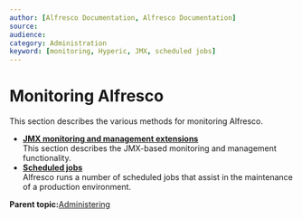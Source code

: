 ```yaml
---
author: [Alfresco Documentation, Alfresco Documentation]
source: 
audience: 
category: Administration
keyword: [monitoring, Hyperic, JMX, scheduled jobs]
---
```


# Monitoring Alfresco

This section describes the various methods for monitoring Alfresco.

-   **[JMX monitoring and management extensions](../concepts/jmx-enhance.md)**  
This section describes the JMX-based monitoring and management functionality.
-   **[Scheduled jobs](../concepts/scheduled-jobs.md)**  
Alfresco runs a number of scheduled jobs that assist in the maintenance of a production environment.

**Parent topic:**[Administering](../concepts/ch-administering.md)


